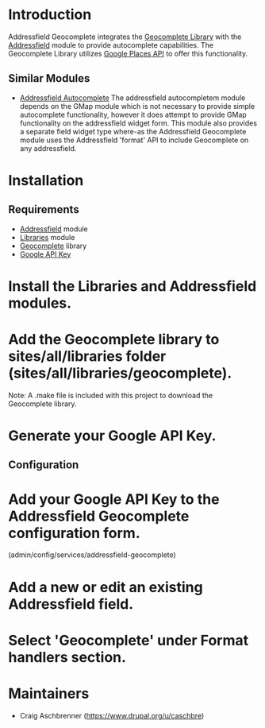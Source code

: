 Introduction
============

Addressfield Geocomplete integrates the [Geocomplete Library](https://ubilabs.github.io/geocomplete/) with the
[Addressfield](https://www.drupal.org/project/addressfield) module to provide autocomplete capabilities. The Geocomplete
Library utilizes [Google Places API](https://developers.google.com/places/) to offer this functionality.

Similar Modules
---------------

* [Addressfield Autocomplete](https://www.drupal.org/project/addressfield_autocomplete)
  The addressfield autocompletem module depends on the GMap module which is not
  necessary to provide simple autocomplete functionality, however it does
  attempt to provide GMap functionality on the addressfield widget form. This
  module also provides a separate field widget type where-as the Addressfield
  Geocomplete module uses the Addressfield 'format' API to include Geocomplete
  on any addressfield.

Installation
============

Requirements
------------

* [Addressfield](https://www.drupal.org/project/addressfield) module
* [Libraries](https://www.drupal.org/project/libraries) module
* [Geocomplete](https://ubilabs.github.io/geocomplete/) library
* [Google API Key](https://developers.google.com/maps/documentation/javascript/get-api-key)

# Install the Libraries and Addressfield modules.
# Add the Geocomplete library to sites/all/libraries folder (sites/all/libraries/geocomplete).
  Note: A .make file is included with this project to download the Geocomplete library.
# Generate your Google API Key.

Configuration
-------------

# Add your Google API Key to the Addressfield Geocomplete configuration form.
  (admin/config/services/addressfield-geocomplete)
# Add a new or edit an existing Addressfield field.
# Select 'Geocomplete' under Format handlers section.

Maintainers
===========

* Craig Aschbrenner (https://www.drupal.org/u/caschbre)
